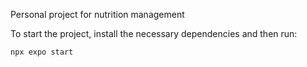 Personal project for nutrition management

To start the project, install the necessary dependencies and then run:

```npx expo start```
